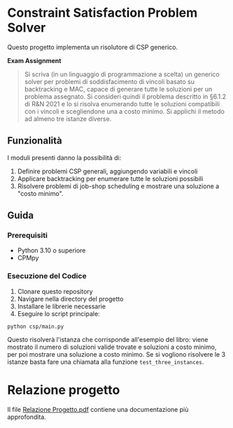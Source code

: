 # Constraint Satisfaction Problem Solver
Questo progetto implementa un risolutore di CSP generico.

**Exam Assignment**
>Si scriva (in un linguaggio di programmazione a scelta) un generico solver per problemi di soddisfacimento di vincoli basato
su backtracking e MAC, capace di generare tutte le soluzioni per un problema assegnato. Si consideri quindi il problema
descritto in §6.1.2 di R&N 2021 e lo si risolva enumerando tutte le soluzioni compatibili con i vincoli e scegliendone una a
costo minimo. Si applichi il metodo ad almeno tre istanze diverse.

## Funzionalità
I moduli presenti danno la possibilità di:
1. Definire problemi CSP generali, aggiungendo variabili e vincoli
2. Applicare backtracking per enumerare tutte le soluzioni possibili 
3. Risolvere problemi di job-shop scheduling e mostrare una soluzione a "costo minimo".
## Guida

### Prerequisiti

- Python 3.10 o superiore
- CPMpy

### Esecuzione del Codice

1. Clonare questo repository
2. Navigare nella directory del progetto
3. Installare le librerie necessarie
4. Eseguire lo script principale:

```
python csp/main.py
```

Questo risolverà l'istanza che corrisponde all'esempio del libro: viene mostrato il numero di soluzioni valide trovate e soluzioni a costo minimo, per poi mostrare una soluzione a costo minimo.
Se si vogliono risolvere le 3 istanze basta fare una chiamata alla funzione `test_three_instances`.

# Relazione progetto
Il file [Relazione Progetto.pdf](Relazione%20progetto.pdf) contiene una documentazione più approfondita.
